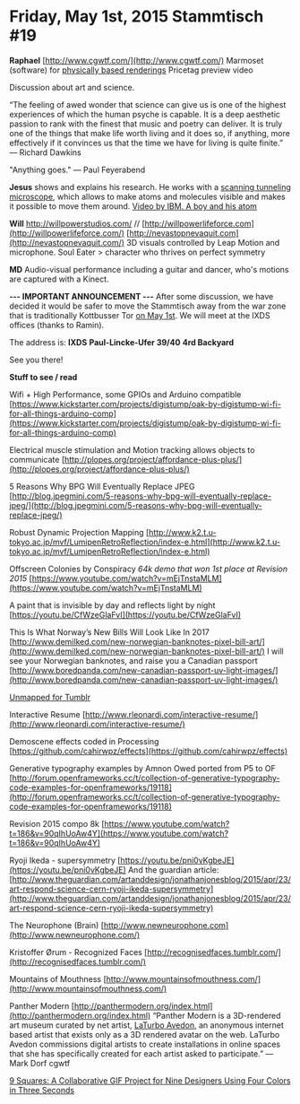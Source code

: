 # **Friday, May 1st, 2015 Stammtisch #19**

**Raphael**
[http://www.cgwtf.com/](http://www.cgwtf.com/)
Marmoset (software) for [physically based renderings](http://viewer.marmoset.co/test/gdcgallery.html)
Pricetag preview video

Discussion about art and science.

“The feeling of awed wonder that science can give us is one of the highest experiences of which the human psyche is capable. It is a deep aesthetic passion to rank with the finest that music and poetry can deliver. It is truly one of the things that make life worth living and it does so, if anything, more effectively if it convinces us that the time we have for living is quite finite.” — Richard Dawkins

"Anything goes." — Paul Feyerabend

**Jesus**
shows and explains his research. He works with a [scanning tunneling microscope](http://en.wikipedia.org/wiki/Scanning_tunneling_microscope), which allows to make atoms and molecules visible and makes it possible to move them around. 
[Video by IBM. A boy and his atom](https://www.youtube.com/watch?v=oSCX78-8-q0)

**Will**
[http://willpower](http://willpowerstudios.com/)[s](http://willpowerstudios.com/)[tudios.com/](http://willpowerstudios.com/) // [http://willpowerlifeforce.com](http://willpowerlifeforce.com/) 
[http://nevastopnevaquit.com](http://nevastopnevaquit.com/) 
3D visuals controlled by Leap Motion and microphone.
Soul Eater > character who thrives on perfect symmetry 

**MD**
Audio-visual performance including a guitar and dancer, who's motions are captured with a Kinect. 

**--- IMPORTANT ANNOUNCEMENT ---**
After some discussion, we have decided 
it would be safer to move the Stammtisch 
away from the war zone that is traditionally 
Kottbusser Tor [on May 1st](http://en.wikipedia.org/wiki/May_Day_in_Kreuzberg). We will meet at 
the IXDS offices (thanks to Ramin). 

The address is:
**IXDS**
**Paul-Lincke-Ufer 39/40**
**4rd Backyard**

See you there!

**Stuff to see / read**

Wifi + High Performance, some GPIOs and Arduino compatible 
[https://www.kickstarter.com/projects/digistump/oak-by-digistump-wi-fi-for-all-things-arduino-comp](https://www.kickstarter.com/projects/digistump/oak-by-digistump-wi-fi-for-all-things-arduino-comp)

Electrical muscle stimulation and Motion tracking allows objects  to communicate
[http://plopes.org/project/affordance-plus-plus/](http://plopes.org/project/affordance-plus-plus/)

5 Reasons Why BPG Will Eventually Replace JPEG
[http://blog.jpegmini.com/5-reasons-why-bpg-will-eventually-replace-jpeg/](http://blog.jpegmini.com/5-reasons-why-bpg-will-eventually-replace-jpeg/)

Robust Dynamic Projection Mapping
[http://www.k2.t.u-tokyo.ac.jp/mvf/LumipenRetroReflection/index-e.html](http://www.k2.t.u-tokyo.ac.jp/mvf/LumipenRetroReflection/index-e.html)

Offscreen Colonies by Conspiracy 
*64k demo that won 1st place at Revision 2015*
[https://www.youtube.com/watch?v=mEjTnstaMLM](https://www.youtube.com/watch?v=mEjTnstaMLM)

A paint that is invisible by day and reflects light by night
[https://youtu.be/CfWzeGlaFvI](https://youtu.be/CfWzeGlaFvI)

This Is What Norway’s New Bills Will Look Like In 2017
[http://www.demilked.com/new-norwegian-banknotes-pixel-bill-art/](http://www.demilked.com/new-norwegian-banknotes-pixel-bill-art/)
I will see your Norwegian banknotes, and raise you a Canadian passport
[http://www.boredpanda.com/new-canadian-passport-uv-light-images/](http://www.boredpanda.com/new-canadian-passport-uv-light-images/)

[Unmapped for Tumblr](https://itunes.apple.com/NO/app/id815862912) 

Interactive Resume
[http://www.rleonardi.com/interactive-resume/](http://www.rleonardi.com/interactive-resume/)

Demoscene effects coded in Processing
[https://github.com/cahirwpz/effects](https://github.com/cahirwpz/effects)

Generative typography examples by Amnon Owed ported from P5 to OF
[http://forum.openframeworks.cc/t/collection-of-generative-typography-code-examples-for-openframeworks/19118](http://forum.openframeworks.cc/t/collection-of-generative-typography-code-examples-for-openframeworks/19118)

Revision 2015 compo 8k
[https://www.youtube.com/watch?t=186&v=90qIhUoAw4Y](https://www.youtube.com/watch?t=186&v=90qIhUoAw4Y)

Ryoji Ikeda - supersymmetry
[https://youtu.be/pni0vKgbeJE](https://youtu.be/pni0vKgbeJE)
And the guardian article: [http://www.theguardian.com/artanddesign/jonathanjonesblog/2015/apr/23/art-respond-science-cern-ryoji-ikeda-supersymmetry](http://www.theguardian.com/artanddesign/jonathanjonesblog/2015/apr/23/art-respond-science-cern-ryoji-ikeda-supersymmetry)

The Neurophone (Brain)
[http://www.newneurophone.com](http://www.newneurophone.com/)

Kristoffer Ørum - Recognized Faces
[http://recognisedfaces.tumblr.com/](http://recognisedfaces.tumblr.com/)

Mountains of Mouthness
[http://www.mountainsofmouthness.com/](http://www.mountainsofmouthness.com/) 

Panther Modern 
[http://panthermodern.org/index.html](http://panthermodern.org/index.html)
“Panther Modern is a 3D-rendered art museum curated by net artist, [LaTurbo Avedon](http://turboavedon.com/), an anonymous internet based artist that exists only as a 3D rendered avatar on the web. LaTurbo Avedon commissions digital artists to create installations in online spaces that she has specifically created for each artist asked to participate.” — Mark Dorf
cgwtf

[9 Squares: A Collaborative GIF Project for Nine Designers Using Four Colors in Three Seconds](http://9-squares.tumblr.com/)



